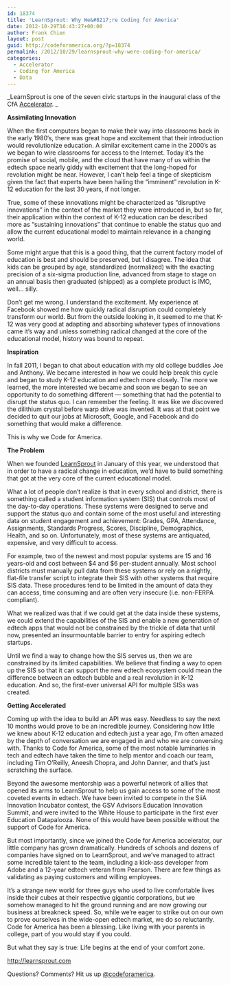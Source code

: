 ```yaml
---
id: 18374
title: 'LearnSprout: Why We&#8217;re Coding for America'
date: 2012-10-29T16:43:27+00:00
author: Frank Chien
layout: post
guid: http://codeforamerica.org/?p=18374
permalink: /2012/10/29/learnsprout-why-were-coding-for-america/
categories:
  - Accelerator
  - Coding for America
  - Data
---
```

_LearnSprout is one of the seven civic startups in the inaugural class of the CfA <a href="http://codeforamerica.org/accelerator" target="_blank">Accelerator</a>. _

**Assimilating Innovation**

When the first computers began to make their way into classrooms back in the early 1980‘s, there was great hope and excitement that their introduction would revolutionize education. A similar excitement came in the 2000’s as we began to wire classrooms for access to the Internet. Today it’s the promise of social, mobile, and the cloud that have many of us within the edtech space nearly giddy with excitement that the long-hoped for revolution might be near. However, I can’t help feel a tinge of skepticism given the fact that experts have been hailing the “imminent” revolution in K-12 education for the last 30 years, if not longer.

True, some of these innovations might be characterized as “disruptive innovations” in the context of the market they were introduced in, but so far, their application within the context of K-12 education can be described more as “sustaining innovations” that continue to enable the status quo and allow the current educational model to maintain relevance in a changing world.

Some might argue that this is a good thing, that the current factory model of education is best and should be preserved, but I disagree. The idea that kids can be grouped by age, standardized (normalized) with the exacting precision of a six-sigma production line, advanced from stage to stage on an annual basis then graduated (shipped) as a complete product is IMO, well&#8230; silly.

Don’t get me wrong. I understand the excitement. My experience at Facebook showed me how quickly radical disruption could completely transform our world. But from the outside looking in, it seemed to me that K-12 was very good at adapting and absorbing whatever types of innovations came it’s way and unless something radical changed at the core of the educational model, history was bound to repeat.

**Inspiration**

In fall 2011, I began to chat about education with my old college buddies Joe and Anthony. We became interested in how we could help break this cycle and began to study K-12 education and edtech more closely. The more we learned, the more interested we became and soon we began to see an opportunity to do something different &#8212; something that had the potential to disrupt the status quo. I can remember the feeling. It was like we discovered the dilithium crystal before warp drive was invented. It was at that point we decided to quit our jobs at Microsoft, Google, and Facebook and do something that would make a difference.

This is why we Code for America.

**The Problem**

When we founded <a href="http://www.learnsprout.com/" target="_blank">LearnSprout</a> in January of this year, we understood that in order to have a radical change in education, we’d have to build something that got at the very core of the current educational model.

What a lot of people don’t realize is that in every school and district, there is something called a student information system (SIS) that controls most of the day-to-day operations. These systems were designed to serve and support the status quo and contain some of the most useful and interesting data on student engagement and achievement: Grades, GPA, Attendance, Assignments, Standards Progress, Scores, Discipline, Demographics, Health, and so on. Unfortunately, most of these systems are antiquated, expensive, and very difficult to access.

For example, two of the newest and most popular systems are 15 and 16 years-old and cost between $4 and $6 per-student annually. Most school districts must manually pull data from these systems or rely on a nightly, flat-file transfer script to integrate their SIS with other systems that require SIS data. These procedures tend to be limited in the amount of data they can access, time consuming and are often very insecure (i.e. non-FERPA compliant).

What we realized was that if we could get at the data inside these systems, we could extend the capabilities of the SIS and enable a new generation of edtech apps that would not be constrained by the trickle of data that until now, presented an insurmountable barrier to entry for aspiring edtech startups.

Until we find a way to change how the SIS serves us, then we are constrained by its limited capabilities. We believe that finding a way to open up the SIS so that it can support the new edtech ecosystem could mean the difference between an edtech bubble and a real revolution in K-12 education. And so, the first-ever universal API for multiple SISs was created.

**Getting Accelerated**

Coming up with the idea to build an API was easy. Needless to say the next 10 months would prove to be an incredible journey. Considering how little we knew about K-12 education and edtech just a year ago, I’m often amazed by the depth of conversation we are engaged in and who we are conversing with. Thanks to Code for America, some of the most notable luminaries in tech and edtech have taken the time to help mentor and coach our team, including Tim O’Reilly, Aneesh Chopra, and John Danner, and that’s just scratching the surface.

Beyond the awesome mentorship was a powerful network of allies that opened its arms to LearnSprout to help us gain access to some of the most coveted events in edtech. We have been invited to compete in the SiiA Innovation Incubator contest, the GSV Advisors Education Innovation Summit, and were invited to the White House to participate in the first ever Education Datapalooza. None of this would have been possible without the support of Code for America.

But most importantly, since we joined the Code for America accelerator, our little company has grown dramatically. Hundreds of schools and dozens of companies have signed on to LearnSprout, and we’ve managed to attract some incredible talent to the team, including a kick-ass developer from Adobe and a 12-year edtech veteran from Pearson. There are few things as validating as paying customers and willing employees.

It’s a strange new world for three guys who used to live comfortable lives inside their cubes at their respective gigantic corporations, but we somehow managed to hit the ground running and are now growing our business at breakneck speed. So, while we’re eager to strike out on our own to prove ourselves in the wide-open edtech market, we do so reluctantly. Code for America has been a blessing. Like living with your parents in college, part of you would stay if you could.

But what they say is true: Life begins at the end of your comfort zone.

<a href="http://learnsprout.com" target="_blank">http://learnsprout.com</a>
  
Questions? Comments? Hit us up [@codeforamerica](http://twitter.com/codeforamerica).